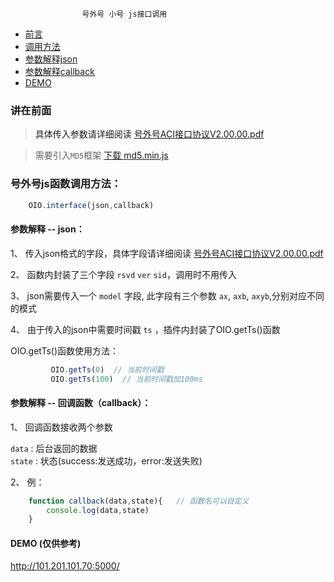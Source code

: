 									
					号外号 小号 js接口调用

* [前言](#Preface)
* [调用方法](#function)
* [参数解释json](#parameter-json)
* [参数解释callback](#parameter-callback)
* [DEMO](#demo)




### <a name="Preface">讲在前面
> 具体传入参数请详细阅读
[号外号ACI接口协议V2.00.00.pdf](https://github.com/roy-lau/oio-Interface/blob/master/api/%E5%8F%B7%E5%A4%96%E5%8F%B7ACI%E6%8E%A5%E5%8F%A3%E5%8D%8F%E8%AE%AEV2.00.00.pdf)

> 需要引入`MD5`框架 [下载 md5.min.js](http://101.201.101.70:5000/md5.min.js)

### <a name="function">号外号js函数调用方法：

```javascript
	OIO.interface(json,callback)
```



#### <a name="parameter-json">参数解释 -- json： 
 
 1、 传入json格式的字段，具体字段请详细阅读 [号外号ACI接口协议V2.00.00.pdf](https://github.com/roy-lau/oio-Interface/blob/master/api/%E5%8F%B7%E5%A4%96%E5%8F%B7ACI%E6%8E%A5%E5%8F%A3%E5%8D%8F%E8%AE%AEV2.00.00.pdf)
 
 2、 函数内封装了三个字段 `rsvd` `ver` `sid`，调用时不用传入 
 
 3、 json需要传入一个 `model` 字段, 此字段有三个参数 `ax`, `axb`, `axyb`,分别对应不同的模式 
 
 4、 由于传入的json中需要时间戳 `ts` ，插件内封装了OIO.getTs()函数 

OIO.getTs()函数使用方法：

```javascript
	     OIO.getTs(0)  // 当前时间戳
	     OIO.getTs(100)  // 当前时间戳加100ms
```



#### <a name="parameter-callback">参数解释 -- 回调函数（callback）：

1、 回调函数接收两个参数

   `data` : 后台返回的数据 <br />
   `state` : 状态(success:发送成功，error:发送失败)
   
2、 例：

```javascript
	function callback(data,state){   // 函数名可以自定义
		console.log(data,state)
	}
```

#### <a name="demo">DEMO (仅供参考)

http://101.201.101.70:5000/
